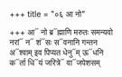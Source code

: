 +++
title = "०६ आ नो"

+++
आ᳓ नो ब्र᳓ह्माणि मरुतः समन्यवो  
नरां᳓ न᳓ शं᳓सः स᳓वनानि गन्तन  
अ᳓श्वाम् इव पिप्यत धेनु᳓म् ऊ᳓धनि  
क᳓र्ता धि᳓यं जरित्रे᳓ वा᳓जपेशसम्
